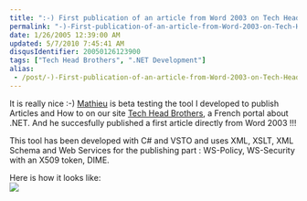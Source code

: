 ```yaml
---
title: ":-) First publication of an article from Word 2003 on Tech Head Brothers :-)"
permalink: "-)-First-publication-of-an-article-from-Word-2003-on-Tech-Head-Brothers-)"
date: 1/26/2005 12:39:00 AM
updated: 5/7/2010 7:45:41 AM
disqusIdentifier: 20050126123900
tags: ["Tech Head Brothers", ".NET Development"]
alias:
 - /post/-)-First-publication-of-an-article-from-Word-2003-on-Tech-Head-Brothers-).aspx/index.html
---
```




It is really nice :-) [Mathieu](http://www.microsoft.com/communities/mvp/mvpdetails.mspx?Params=%7eCMTYDataSvcParams%5e%7earg+Name%3d%22guid%22+Value%3d%223a585e18-c7fd-4bd7-a8b7-7bcf5ed70b5b%22%2f%5e%7esParams%5e%7e%2fsParams%5e%7e%2fCMTYDataSvcParams%5e) 
is beta testing the tool I developed to publish Articles and How to on our 
site [Tech 
Head Brothers](http://www.techheadbrothers.com "Tech Head Brothers"), a French portal about .NET. And he succesfully published a 
first article directly from Word 2003 !!!  
<!-- more -->
This tool has been developed with 
C# and VSTO and uses XML, XSLT, XML Schema and Web Services for the publishing 
part : WS-Policy, WS-Security with an X509 token, DIME.

Here is how it looks like:  
![](http://membres.lycos.fr/lkempe//gooday_word.jpg)
